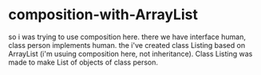 # composition-with-ArrayList
so i was trying to use composition here. there we have interface human, class person implements human. the i've created class Listing based on ArrayList (i'm usuing composition here, not inheritance). Class Listing was made to make List of objects of class person.

